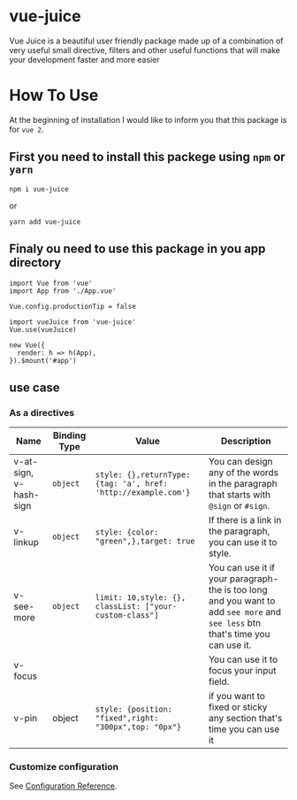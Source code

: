 # vue-juice
Vue Juice is a beautiful user friendly package made up of a combination of very useful small directive, filters and other useful functions that will make your development faster and more easier
# How To Use
At the beginning of installation I would like to inform you that this package is for ``vue 2``.

 ## First you need to install this packege using ```npm``` or ```yarn``` 

```
npm i vue-juice
```
or 
```
yarn add vue-juice
```
## Finaly ou need to use this package in you app directory

```
import Vue from 'vue'
import App from './App.vue'

Vue.config.productionTip = false

import vueJuice from 'vue-juice'
Vue.use(vueJuice)

new Vue({
  render: h => h(App),
}).$mount('#app')
```
## use case

### As a **directives** 
| Name | Binding Type | Value | Description |
|------|--------------|-------|-------------|
| v-at-sign, v-hash-sign | `object` | `style: {},returnType: {tag: 'a', href: 'http://example.com'}`| You can design any of the words in the paragraph that starts with `@sign` or `#sign`. |
| v-linkup | `object` |  `style: {color: "green",},target: true` | If there is a link in the paragraph, you can use it to style.|
| v-see-more | `object` | `limit: 10,style: {}, classList: ["your-custom-class"]` | You can use it if your paragraph-the is too long and you want to add `see more` and `see less` btn that's time you can use it.|
| v-focus |  | | You can use it to focus your input field.|
| v-pin | object | `style: {position: "fixed",right: "300px",top: "0px"}` | if you want to fixed or sticky any section that's time you can use it |
### Customize configuration
See [Configuration Reference](https://github.com/MdEahiaMondal/vue-juice).
